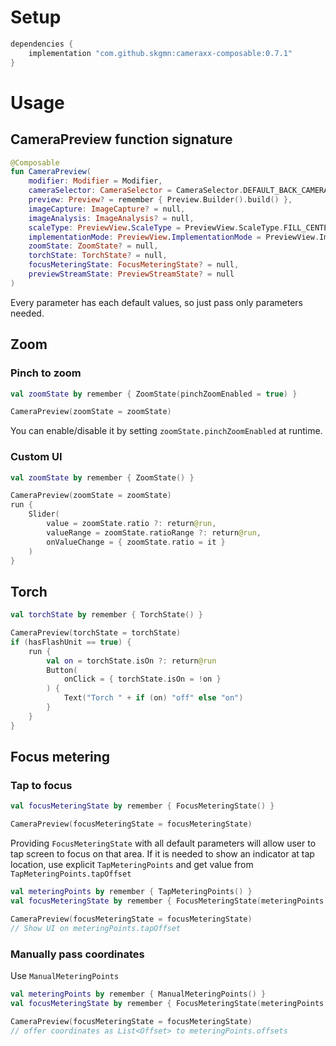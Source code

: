 # Setup

```gradle
dependencies {
    implementation "com.github.skgmn:cameraxx-composable:0.7.1"
}
```

# Usage

## CameraPreview function signature

```kotlin
@Composable
fun CameraPreview(
    modifier: Modifier = Modifier,
    cameraSelector: CameraSelector = CameraSelector.DEFAULT_BACK_CAMERA,
    preview: Preview? = remember { Preview.Builder().build() },
    imageCapture: ImageCapture? = null,
    imageAnalysis: ImageAnalysis? = null,
    scaleType: PreviewView.ScaleType = PreviewView.ScaleType.FILL_CENTER,
    implementationMode: PreviewView.ImplementationMode = PreviewView.ImplementationMode.PERFORMANCE,
    zoomState: ZoomState? = null,
    torchState: TorchState? = null,
    focusMeteringState: FocusMeteringState? = null,
    previewStreamState: PreviewStreamState? = null
)
```

Every parameter has each default values, so just pass only parameters needed.

## Zoom

### Pinch to zoom

```kotlin
val zoomState by remember { ZoomState(pinchZoomEnabled = true) }

CameraPreview(zoomState = zoomState)
```

You can enable/disable it by setting `zoomState.pinchZoomEnabled` at runtime.

### Custom UI

```kotlin
val zoomState by remember { ZoomState() }

CameraPreview(zoomState = zoomState)
run {
    Slider(
        value = zoomState.ratio ?: return@run,
        valueRange = zoomState.ratioRange ?: return@run,
        onValueChange = { zoomState.ratio = it }
    )
}
```

## Torch

```kotlin
val torchState by remember { TorchState() }

CameraPreview(torchState = torchState)
if (hasFlashUnit == true) {
    run {
        val on = torchState.isOn ?: return@run
        Button(
            onClick = { torchState.isOn = !on }
        ) {
            Text("Torch " + if (on) "off" else "on")
        }
    }
}
```

## Focus metering

### Tap to focus

```kotlin
val focusMeteringState by remember { FocusMeteringState() }

CameraPreview(focusMeteringState = focusMeteringState)
```

Providing `FocusMeteringState` with all default parameters will allow user to tap screen to focus on that area.
If it is needed to show an indicator at tap location, use explicit `TapMeteringPoints` and get value from `TapMeteringPoints.tapOffset`

```kotlin
val meteringPoints by remember { TapMeteringPoints() }
val focusMeteringState by remember { FocusMeteringState(meteringPoints = meteringPoints) }

CameraPreview(focusMeteringState = focusMeteringState)
// Show UI on meteringPoints.tapOffset
```

### Manually pass coordinates

Use `ManualMeteringPoints`

```kotlin
val meteringPoints by remember { ManualMeteringPoints() }
val focusMeteringState by remember { FocusMeteringState(meteringPoints = meteringPoints) }

CameraPreview(focusMeteringState = focusMeteringState)
// offer coordinates as List<Offset> to meteringPoints.offsets
```
